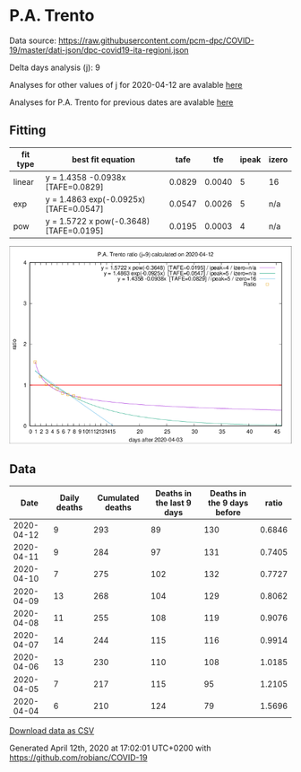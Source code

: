 # P.A. Trento

Data source: https://raw.githubusercontent.com/pcm-dpc/COVID-19/master/dati-json/dpc-covid19-ita-regioni.json

Delta days analysis (j): 9

Analyses for other values of j for 2020-04-12 are avalable [here](../2020-04-12/README.md)

Analyses for P.A. Trento for previous dates are avalable [here](../README.md)

## Fitting 
|fit type|best fit equation|tafe|tfe|ipeak|izero|
|-------|-----|--------|------|---|---|
|linear|y = 1.4358 -0.0938x  [TAFE=0.0829]|0.0829|0.0040|5|16|
|exp|y = 1.4863 exp(-0.0925x)  [TAFE=0.0547]|0.0547|0.0026|5|n/a|
|pow|y = 1.5722 x pow(-0.3648)  [TAFE=0.0195]|0.0195|0.0003|4|n/a|

![Plot](COVID-19_p.a._trento_j9_2020-04-12.png)

## Data
|Date|Daily deaths|Cumulated deaths|Deaths in the last 9 days|Deaths in the 9 days before|ratio|
|----|----------|-----------|-------|--------------------|-----|
|2020-04-12|9|293|89|130|0.6846|
|2020-04-11|9|284|97|131|0.7405|
|2020-04-10|7|275|102|132|0.7727|
|2020-04-09|13|268|104|129|0.8062|
|2020-04-08|11|255|108|119|0.9076|
|2020-04-07|14|244|115|116|0.9914|
|2020-04-06|13|230|110|108|1.0185|
|2020-04-05|7|217|115|95|1.2105|
|2020-04-04|6|210|124|79|1.5696|

[Download data as CSV](COVID-19_p.a._trento_j9_2020-04-12.csv)

Generated April 12th, 2020 at 17:02:01 UTC+0200 with https://github.com/robianc/COVID-19
